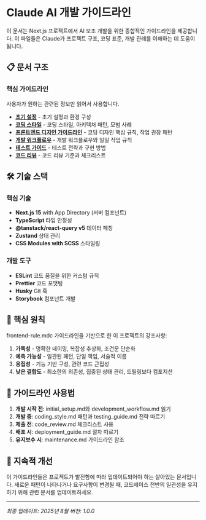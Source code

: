 # Claude AI 개발 가이드라인

이 문서는 Next.js 프로젝트에서 AI 보조 개발을 위한 종합적인 가이드라인을 제공합니다.
이 파일들은 Claude가 프로젝트 구조, 코딩 표준, 개발 관례를 이해하는 데 도움이 됩니다.

## 📋 문서 구조

### 핵심 가이드라인

사용자가 원하는 관련된 정보만 읽어서 사용합니다.

- **[초기 설정](./docs/claude/initial_setup.md)** - 초기 설정과 환경 구성
- **[코딩 스타일](./docs/claude/coding_style.md)** - 코딩 스타일, 아키텍처 패턴, 모범 사례
- **[프론트엔드 디자인 가이드라인](./docs/claude/frontend_rules.md)** - 코딩 디자인 핵심 규칙, 작업 권장 패턴
- **[개발 워크플로우](./docs/claude/development_workflow.md)** - 개발 워크플로우와 일일 작업 규칙
- **[테스트 가이드](./docs/claude/testing_guide.md)** - 테스트 전략과 구현 방법
- **[코드 리뷰](./docs/claude/code_review.md)** - 코드 리뷰 기준과 체크리스트

## 🛠️ 기술 스택

### 핵심 기술

- **Next.js 15** with App Directory (서버 컴포넌트)
- **TypeScript** 타입 안정성
- **@tanstack/react-query v5** 데이터 페칭
- **Zustand** 상태 관리
- **CSS Modules with SCSS** 스타일링

### 개발 도구

- **ESLint** 코드 품질을 위한 커스텀 규칙
- **Prettier** 코드 포맷팅
- **Husky** Git 훅
- **Storybook** 컴포넌트 개발

## 🎯 핵심 원칙

frontend-rule.mdc 가이드라인을 기반으로 한 이 프로젝트의 강조사항:

1. **가독성** - 명확한 네이밍, 복잡성 추상화, 조건문 단순화
2. **예측 가능성** - 일관된 패턴, 단일 책임, 서술적 이름
3. **응집성** - 기능 기반 구성, 관련 코드 근접성
4. **낮은 결합도** - 최소한의 의존성, 집중된 상태 관리, 드릴링보다 컴포지션

## 📖 가이드라인 사용법

1. **개발 시작 전**: initial_setup.md와 development_workflow.md 읽기
2. **개발 중**: coding_style.md 패턴과 testing_guide.md 전략 따르기
3. **제출 전**: code_review.md 체크리스트 사용
4. **배포 시**: deployment_guide.md 절차 따르기
5. **유지보수 시**: maintenance.md 가이드라인 참조

## 🔄 지속적 개선

이 가이드라인들은 프로젝트가 발전함에 따라 업데이트되어야 하는 살아있는 문서입니다. 새로운 패턴이 나타나거나 요구사항이 변경될 때, 코드베이스 전반의 일관성을 유지하기 위해 관련 문서를 업데이트하세요.

---

_최종 업데이트: 2025년 8월_
_버전: 1.0.0_
